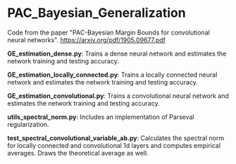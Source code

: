 # PAC_Bayesian_Generalization
Code from the paper "PAC-Bayesian Margin Bounds for convolutional neural networks". https://arxiv.org/pdf/1905.09677.pdf

<B>GE_estimation_dense.py</B>: Trains a dense neural network and estimates the network training and testing accuracy.

<B>GE_estimation_locally_connected.py</B>: Trains a locally connected neural network and estimates the network training and testing accuracy.

<B>GE_estimation_convolutional.py</B>: Trains a convolutional neural network and estimates the network training and testing accuracy.

<B>utils_spectral_norm.py</B>: Includes an implementation of Parseval regularization.

<B>test_spectral_convolutional_variable_ab.py</B>: Calculates the spectral norm for locally connected and convolutional 1d layers and computes empirical averages. Draws the theoretical average as well.
